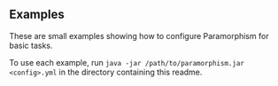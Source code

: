 ## Examples

These are small examples showing how to configure Paramorphism for basic tasks.

To use each example, run `java -jar /path/to/paramorphism.jar <config>.yml` in the directory containing this readme.
